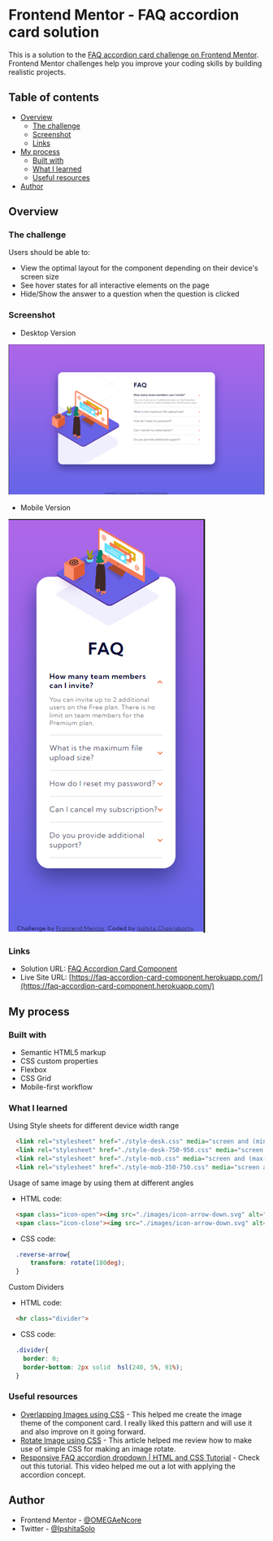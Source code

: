 # Frontend Mentor - FAQ accordion card solution

This is a solution to the [FAQ accordion card challenge on Frontend Mentor](https://www.frontendmentor.io/challenges/faq-accordion-card-XlyjD0Oam). Frontend Mentor challenges help you improve your coding skills by building realistic projects. 

## Table of contents

- [Overview](#overview)
  - [The challenge](#the-challenge)
  - [Screenshot](#screenshot)
  - [Links](#links)
- [My process](#my-process)
  - [Built with](#built-with)
  - [What I learned](#what-i-learned)
  - [Useful resources](#useful-resources)
- [Author](#author)


## Overview

### The challenge

Users should be able to:

- View the optimal layout for the component depending on their device's screen size
- See hover states for all interactive elements on the page
- Hide/Show the answer to a question when the question is clicked

### Screenshot

- Desktop Version

[<img src="./screenshot-desktop.PNG" alt="Desktop version" />](./screenshot-desktop.PNG)
- Mobile Version

[<img src="./screenshot-mobile.PNG" alt="Mobile version" />](./screenshot-mobile.PNG)


### Links

- Solution URL: [FAQ Accordion Card Component](https://www.frontendmentor.io/solutions/responsive-faq-component-using-only-html-and-css-wKxqMYkpQ)
- Live Site URL: [https://faq-accordion-card-component.herokuapp.com/](https://faq-accordion-card-component.herokuapp.com/)

## My process

### Built with

- Semantic HTML5 markup
- CSS custom properties
- Flexbox
- CSS Grid
- Mobile-first workflow


### What I learned

Using Style sheets for different device width range
```html
  <link rel="stylesheet" href="./style-desk.css" media="screen and (min-width:951px)">
  <link rel="stylesheet" href="./style-desk-750-950.css" media="screen and (min-width: 650px) and (max-width:950px)">
  <link rel="stylesheet" href="./style-mob.css" media="screen and (max-width:400px)">
  <link rel="stylesheet" href="./style-mob-350-750.css" media="screen and (min-width: 401px) and (max-width:649px)">
```

Usage of same image by using them at different angles
  - HTML code:
  ```html
    <span class="icon-open"><img src="./images/icon-arrow-down.svg" alt="arrow-down"></span>
    <span class="icon-close"><img src="./images/icon-arrow-down.svg" alt="arrow-up" class="reverse-arrow"></span>
  ```

  - CSS code:
  ```css
    .reverse-arrow{
        transform: rotate(180deg);
    }
  ```

Custom Dividers
  - HTML code:
  ```html
    <hr class="divider">
  ```

  - CSS code:
  ```css
    .divider{
      border: 0;
      border-bottom: 2px solid  hsl(240, 5%, 91%); 
    }
  ```

### Useful resources

- [Overlapping Images using CSS](https://bricampgomez.com/blog/how-to-overlap-images-in-css/) - This helped me create the image theme of the component card. I really liked this pattern and will use it and also improve on it going forward.
- [Rotate Image using CSS](https://code-boxx.com/rotate-spin-image-html-css/#sec-basics) - This article helped me review how to make use of simple CSS for making an image rotate.
- [Responsive FAQ accordion dropdown | HTML and CSS Tutorial](https://www.youtube.com/watch?v=MXrtXg1kpVs) - Check out this tutorial. This video helped me out a lot with applying the accordion concept.

## Author

- Frontend Mentor - [@OMEGAeNcore](https://www.frontendmentor.io/profile/OMEGAeNcore)
- Twitter - [@IpshitaSolo](https://www.twitter.com/IpshitaSolo)
